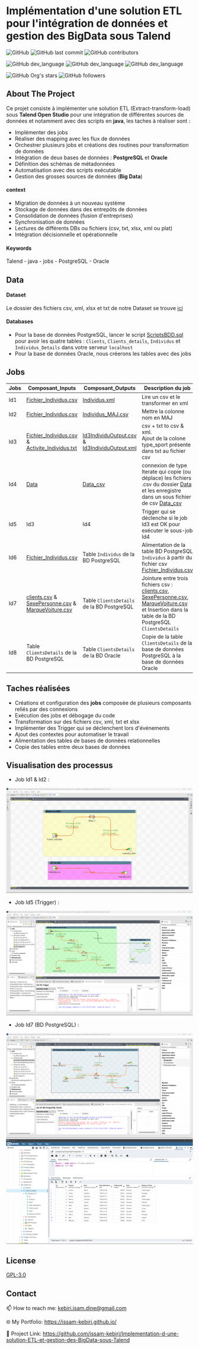 # Implémentation d'une solution ETL pour l'intégration de données et gestion des BigData sous Talend




![GitHub](https://img.shields.io/github/license/issam-kebiri/Implementation-d-une-solution-ETL-et-gestion-des-BigData-sous-Talend?color=g&style=for-the-badge)
![GitHub last commit](https://img.shields.io/github/last-commit/issam-kebiri/Implementation-d-une-solution-ETL-et-gestion-des-BigData-sous-Talend?color=red&style=for-the-badge)
![GitHub contributors](https://img.shields.io/github/contributors/issam-kebiri/Implementation-d-une-solution-ETL-et-gestion-des-BigData-sous-Talend?color=yellow&style=for-the-badge)

![GitHub dev_language](https://img.shields.io/badge/Talend-green?style=flat&logo=talend&logoColor=white)
![GitHub dev_language](https://img.shields.io/badge/PostgreSQL-blue?style=flat&logo=postgresql&logoColor=white)
![GitHub dev_language](https://img.shields.io/badge/Oracle-red?style=flat&logo=oracle&logoColor=white)


![GitHub Org's stars](https://img.shields.io/github/stars/issam-kebiri?style=social)
![GitHub followers](https://img.shields.io/github/followers/issam-kebiri?style=social)




## About The Project
Ce projet consiste à implémenter une solution ETL (Extract-transform-load) sous **Talend Open Studio** pour une intégration de différentes sources de données et notamment avec des scripts en **java**, les taches à réaliser sont :

- Implémenter des jobs
- Réaliser des mapping avec les flux de données
- Orchestrer plusieurs jobs et créations des routines pour transformation de données
- Intégration de deux bases de données : **PostgreSQL** et **Oracle**
- Définition des schémas de métadonnées
- Automatisation avec des scripts exécutable
- Gestion des grosses sources de données (**Big Data**)

#### context

- Migration de données à un nouveau système
- Stockage de données dans des entrepôts de données
- Consolidation de données (fusion d'entreprises)
- Synchronisation de données
- Lectures de différents DBs ou fichiers (csv, txt, xlsx, xml ou plat)
- Intégration décisionnelle et opérationnelle

#### Keywords

Talend  - java - jobs - PostgreSQL - Oracle


## Data
#### Dataset

Le dossier des fichiers csv, xml, xlsx et txt de notre Dataset se trouve [ici](/Data_csv/Fichiers/)

#### Databases

- Pour la base de données PostgreSQL, lancer le script [ScriptsBDD.sql](ScriptsBDD.sql) pour avoir les quatre tables : ``Clients``, ``Clients_details``, ``Individus`` et ``Individus_Details`` dans votre serveur ``localhost``
- Pour la base de données Oracle, nous créerons les tables avec des jobs

## Jobs

Jobs | Composant_Inputs | Composant_Outputs | Description du job                                     |
|-----------------|-----------------|----------------------------------|---------------------------------------------|
| Id1 | [Fichier_Individus.csv](/Inputs/Fichier_Individus.csv)| [Individus.xml](/Outputs/Individus.xml)| Lire un csv et le transformer en xml|
| Id2 | [Fichier_Individus.csv](/Inputs/Fichier_Individus.csv)| [Individus_MAJ.csv](/Outputs/Individus_MAJ.csv)| Mettre la colonne nom en MAJ|
| Id3 | [Fichier_Individus.csv](/Inputs/Fichier_Individus.csv) & [Activite_Individus.txt](/Inputs/Activite_Individus.txt)| [Id3IndividuOutput.csv](/Outputs/Id3IndividuOutput.csv) & [Id3IndividuOutput.xml](Outputs/Id3IndividuOutput.xml)| csv + txt to csv & xml. <br>  Ajout de la colone type_sport présente dans txt au fichier csv|
| Id4 | [Data](/Data)| [Data_csv](data/Data_csv/)| connexion de type Iterate qui copie (ou déplace) les fichiers .csv du dossier [Data](/Data) et les enregistre dans un sous fichier de csv [Data_csv](data/Data_csv/)|
| Id5 | Id3| Id4| Trigger qui se déclenche si le job Id3 est OK pour exécuter le sous-job Id4|
| Id6 | [Fichier_Individus.csv](/Inputs/Fichier_Individus.csv)| Table `Individus` de la BD PostgreSQL| Alimentation de la table BD PostgreSQL `Individus` à partir du fichier csv [Fichier_Individus.csv](/Inputs/Fichier_Individus.csv)|
| Id7 | [clients.csv](Inputs/clients.csv) & [SexePersonne.csv](Inputs/SexePersonne.csv) & [MarqueVoiture.csv](Inputs/MarqueVoiture.csv)| Table ``ClientsDetails`` de la BD PostgreSQL| Jointure entre trois fichiers csv : [clients.csv](Inputs/clients.csv), [SexePersonne.csv](Inputs/SexePersonne.csv), [MarqueVoiture.csv](Inputs/MarqueVoiture.csv) et Insertion dans la table de la BD PostgreSQL ``ClientsDetails``|
| Id8 | Table ``ClientsDetails`` de la BD PostgreSQL| Table ``ClientsDetails`` de la BD Oracle| Copie de la table ``ClientsDetails`` de la base de données PostgreSQL à la base de données Oracle|




## Taches réalisées

- Créations et configuration des **jobs** composée de plusieurs composants reliés par des connexions
- Exécution des jobs et débogage du code
- Transformation sur des fichiers csv, xml, txt et xlsx
- Implémenter des Trigger qui se déclenchent lors d'événements
- Ajout des contextes pour automatiser le travail
- Alimentation des tables de bases de données relationnelles
- Copie des tables entre deux bases de données

## Visualisation des processus

- Job Id1 & Id2 :
<img src="/Captures/Exemple1.png">

- Job Id5 (Trigger) :
<img src="/Captures/Exemple2.png">

- Job Id7 (BD PostgreSQL) :
<img src="/Captures/Exemple3.png">
<img src="/Captures/Exemple3_2.png">

## License

[GPL-3.0](https://choosealicense.com/licenses/gpl-3.0/)


## Contact

📫 How to reach me: kebiri.isam.dine@gmail.com

🌐 My Portfolio: <https://issam-kebiri.github.io/>

🔗 Project Link: <https://github.com/issam-kebiri/Implementation-d-une-solution-ETL-et-gestion-des-BigData-sous-Talend>
